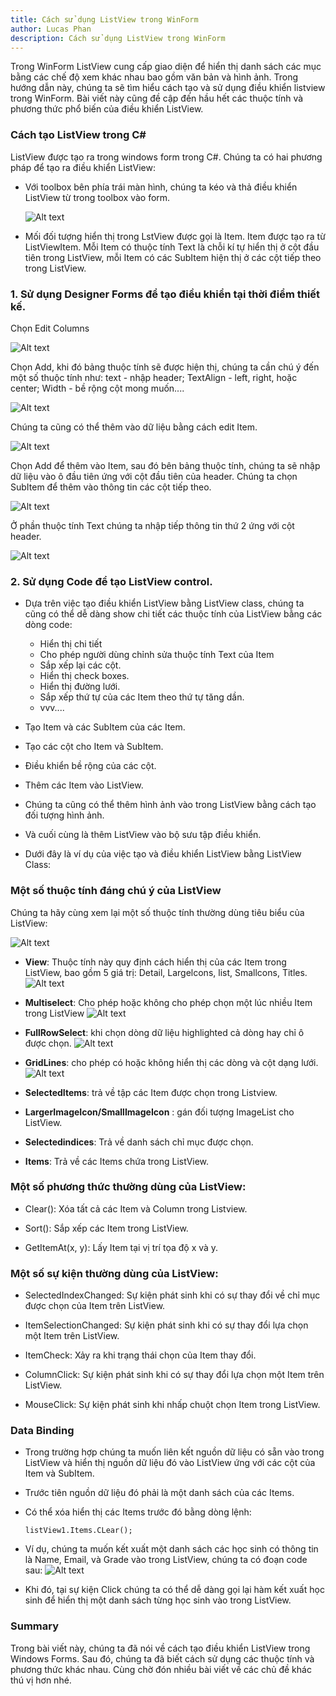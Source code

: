 ```yaml
---
title: Cách sử dụng ListView trong WinForm
author: Lucas Phan
description: Cách sử dụng ListView trong WinForm
---
```




Trong WinForm ListView cung cấp giao diện để hiển thị danh sách các mục bằng các chế độ xem khác nhau bao gồm văn bản và hình ảnh. Trong hướng dẫn này, chúng ta sẽ tìm hiểu cách tạo và sử dụng điều khiển listview trong WinForm. Bài viết này cũng đề cập đến hầu hết các thuộc tính và phương thức phổ biến của điều khiển ListView.

### Cách tạo ListView trong C#

ListView được tạo ra trong windows form trong C#. Chúng ta có hai phương pháp để tạo ra điều khiển ListView:

- Với toolbox bên phía trái màn hình, chúng ta kéo và thả điều khiển ListView từ trong toolbox vào form.

     ![Alt text](/assets/img/git-pics/create-listview.png)

- Mối đối tượng hiển thị trong LstView được gọi là Item. Item được tạo ra từ ListViewItem. Mỗi Item có thuộc tính Text là chỗi kí tự hiển thị ở cột đầu tiên trong ListView, mỗi Item có các SubItem hiện thị ở các cột tiếp theo trong ListView.

### 1. Sử dụng Designer Forms để tạo điều khiển tại thời điểm thiết kế.

Chọn Edit Columns

![Alt text](/assets/img/git-pics/edit-columns-listview.png)

Chọn Add, khi đó bảng thuộc tính sẽ được hiện thị, chúng ta cần chú ý đến một số thuộc tính như: text - nhập header; TextAlign - left, right, hoặc center; Width - bề rộng cột mong muốn....

![Alt text](/assets/img/git-pics/adding-columns-listview.png)

Chúng ta cũng có thể thêm vào dữ liệu bằng cách edit Item.
        
![Alt text](/assets/img/git-pics/Edit-Item-ListView.png)

Chọn Add để thêm vào Item, sau đó bên bảng thuộc tính, chúng ta sẽ nhập dữ liệu vào ô đầu tiên ứng với cột đầu tiên của header. Chúng ta chọn SubItem để thêm vào thông tin các cột tiếp theo.

![Alt text](/assets/img/git-pics/adding-items-listview.png)

Ở phần thuộc tính Text chúng ta nhập tiếp thông tin thứ 2 ứng với cột header. 

![Alt text](/assets/img/git-pics/adding-more-info-item-listview.png)

### 2. Sử dụng Code để tạo ListView control.

- Dựa trên việc tạo điều khiển ListView bằng ListView class, chúng ta cũng có thể dễ dàng show chi tiết các thuộc tính của ListView bằng các dòng code:

     + Hiển thị chi tiết
     + Cho phép người dùng chỉnh sửa thuộc tính Text của Item
     + Sắp xếp lại các cột.
     + Hiển thị check boxes.
     + Hiển thị đường lưới.
     + Sắp xếp thứ tự của các Item theo thứ tự tăng dần.
     + vvv....

- Tạo Item và các SubItem của các Item.
- Tạo các cột cho Item và SubItem.
- Điều khiển bề rộng của các cột.
- Thêm các Item vào ListView.
- Chúng ta cũng có thể thêm hình ảnh vào trong ListView bằng cách tạo đối tượng hình ảnh.
- Và cuối cùng là thêm ListView vào bộ sưu tập điều khiển.

- Dưới đây là ví dụ của việc tạo và điều khiển ListView bằng ListView Class:

<script src="https://gist.github.com/caotriphan/293227433b7726ab988e080ef6af82ac.js"></script>

### Một số thuộc tính đáng chú ý của ListView

Chúng ta hãy cùng xem lại một số thuộc tính thường dùng tiêu biểu của ListView:

![Alt text](/assets/img/git-pics/listview-properties.png)

- **View**: Thuộc tính này quy định cách hiển thị của các Item trong ListView, bao gồm 5 giá trị: Detail, Largelcons, list, Smallcons, Titles.
![Alt text](/assets/img/git-pics/View-in-listview.png)

- **Multiselect**: Cho phép hoặc không cho phép chọn một lúc nhiều Item trong ListView
![Alt text](/assets/img/git-pics/multiselect-listview.png)

- **FullRowSelect**: khi chọn dòng dữ liệu highlighted cả dòng hay chỉ ô được chọn.
![Alt text](/assets/img/git-pics/FullRowSelect-Listview.png)

- **GridLines**: cho phép có hoặc không hiển thị các dòng và cột dạng lưới.
![Alt text](/assets/img/git-pics/gridlines.png)

- **SelectedItems**: trả về tập các Item được chọn trong Listview.

- **LargerImageIcon/SmallImageIcon** : gán đối tượng ImageList cho ListView.

- **Selectedindices**: Trả về danh sách chỉ mục được chọn.

- **Items**: Trả về các Items chứa trong ListView.

### Một số phương thức thường dùng của ListView:

- Clear(): Xóa tất cả các Item và Column trong Listview.

- Sort(): Sắp xếp các Item trong ListView.

- GetItemAt(x, y): Lấy Item tại vị trí tọa độ x và y.

### Một số sự kiện thường dùng của ListView:

- SelectedIndexChanged: Sự kiện phát sinh khi có sự thay đổi về chỉ mục được chọn của Item trên ListView.

- ItemSelectionChanged: Sự kiện phát sinh khi có sự thay đổi lựa chọn một Item trên ListView.

- ItemCheck: Xảy ra khi trạng thái chọn của Item thay đổi.

- ColumnClick: Sự kiện phát sinh khi có sự thay đổi lựa chọn một Item trên ListView.

- MouseClick: Sự kiện phát sinh khi nhấp chuột chọn Item trong ListView.

### Data Binding

- Trong trường hợp chúng ta muốn liên kết nguồn dữ liệu có sẵn vào trong ListView và hiển thị nguồn dữ liệu đó vào ListView ứng với các cột của Item và SubItem.

- Trước tiên nguồn dữ liệu đó phải là một danh sách của các Items.

- Có thể xóa hiển thị các Items trước đó bằng dòng lệnh:
     ```
     listView1.Items.CLear();
     ```

- Ví dụ, chúng ta muốn kết xuất một danh sách các học sinh có thông tin là Name, Email, và Grade vào trong ListView, chúng ta có đoạn code sau:
![Alt text](/assets/img/git-pics/render-Student.png)

- Khi đó, tại sự kiện Click chúng ta có thể dễ dàng gọi lại hàm kết xuất học sinh để hiển thị một danh sách từng học sinh vào trong ListView. 

### Summary

Trong bài viết này, chúng ta đã nói về cách tạo điều khiển ListView trong Windows Forms. Sau đó, chúng ta đã biết cách sử dụng các thuộc tính và phương thức khác nhau. Cùng chờ đón nhiều bài viết về các chủ đề khác thú vị hơn nhé.